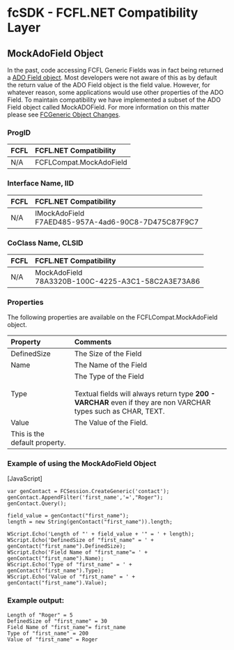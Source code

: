 # fcSDK - FCFL.NET Compatibility Layer

## MockAdoField Object

In the past, code accessing FCFL Generic Fields was in fact being returned a [ADO Field object](http://msdn.microsoft.com/library/default.asp?url=/library/en-us/ado270/htm/mdobjfieldpme.asp?frame=false&hidetoc=true). Most developers were not aware of this as by default the return value of the ADO Field object is the field value. However, for whatever reason, some applications would use other properties of the ADO Field. To maintain compatibility we have implemented a subset of the ADO Field object called MockADOField. For more information on this matter please see [FCGeneric Object Changes](/articles/object-changes.md).

### ProgID

| FCFL | FCFL.NET Compatibility |
|:--- |:--- |
| N/A | FCFLCompat.MockAdoField |

### Interface Name, IID

| FCFL | FCFL.NET Compatibility |
|:--- |:--- |
| N/A | IMockAdoField<br/>F7AED485-957A-4ad6-90C8-7D475C87F9C7 |

### CoClass Name, CLSID

| FCFL | FCFL.NET Compatibility |
|:--- |:--- |
| N/A | MockAdoField  <br/>78A3320B-100C-4225-A3C1-58C2A3E73A86 |

### Properties

The following properties are available on the FCFLCompat.MockAdoField object.

| Property | Comments |
|:--- |:--- |
| DefinedSize	| The Size of the Field |
| Name | The Name of the Field |
| Type | The Type of the Field<br/><br/>Textual fields will always return type **200 - VARCHAR** even if they are non VARCHAR types such as CHAR, TEXT. |
| Value |	The Value of the Field.  
This is the default property. |

### Example of using the MockAdoField Object

[JavaScript]
```
var genContact = FCSession.CreateGeneric('contact');
genContact.AppendFilter('first_name','=',"Roger");
genContact.Query();

field_value = genContact("first_name");
length = new String(genContact("first_name")).length;

WScript.Echo('Length of "' + field_value + '" = ' + length);  
WScript.Echo('DefinedSize of "first_name" = ' + genContact("first_name").DefinedSize);  
WScript.Echo('Field Name of "first_name"= ' + genContact("first_name").Name);  
WScript.Echo('Type of "first_name" = ' + genContact("first_name").Type);  
WScript.Echo('Value of "first_name" = ' + genContact("first_name").Value);  
```

### Example output:

```
Length of "Roger" = 5 
DefinedSize of "first_name" = 30 
Field Name of "first_name"= first_name 
Type of "first_name" = 200 
Value of "first_name" = Roger
```
